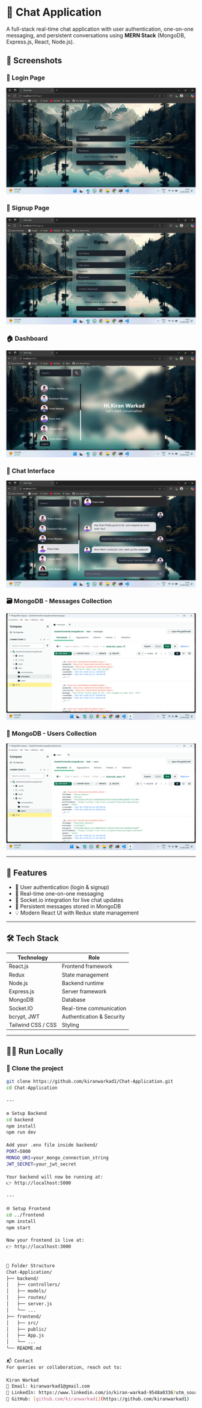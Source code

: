 # 💬 Chat Application

A full-stack real-time chat application with user authentication, one-on-one messaging, and persistent conversations using **MERN Stack** (MongoDB, Express.js, React, Node.js).

## 📸 Screenshots

### 🧾 Login Page
![Login](./images/Login.png)

### 📝 Signup Page
![Signup](./images/Signup.png)

### 🏠 Dashboard
![Dashboard](./images/Dashboard.png)

### 💬 Chat Interface
![Chat](./images/Msg-Dashboard.png)

### 🗃️ MongoDB - Messages Collection
![Database Messages](./images/MongoDB-MsgStore.png)

### 👥 MongoDB - Users Collection
![Database Users](./images/MongoDB-UsersList.png)

---

## 🚀 Features

- 🔐 User authentication (login & signup)
- 👤 Real-time one-on-one messaging
- 📡 Socket.io integration for live chat updates
- 💾 Persistent messages stored in MongoDB
- 💡 Modern React UI with Redux state management

---

## 🛠️ Tech Stack

| Technology     | Role                     |
|----------------|--------------------------|
| React.js       | Frontend framework        |
| Redux          | State management          |
| Node.js        | Backend runtime           |
| Express.js     | Server framework          |
| MongoDB        | Database                  |
| Socket.IO      | Real-time communication   |
| bcrypt, JWT    | Authentication & Security |
| Tailwind CSS / CSS | Styling                |

---

## 🧑‍💻 Run Locally

### 📁 Clone the project

```bash
git clone https://github.com/kiranwarkad1/Chat-Application.git
cd Chat-Application

---

⚙️ Setup Backend
cd backend
npm install
npm run dev

Add your .env file inside backend/
PORT=5000
MONGO_URI=your_mongo_connection_string
JWT_SECRET=your_jwt_secret

Your backend will now be running at:
👉 http://localhost:5000

---

🌐 Setup Frontend
cd ../frontend
npm install
npm start

Now your frontend is live at:
👉 http://localhost:3000


📁 Folder Structure
Chat-Application/
├── backend/
│   ├── controllers/
│   ├── models/
│   ├── routes/
│   ├── server.js
│   └── ...
├── frontend/
│   ├── src/
│   ├── public/
│   ├── App.js
│   └── ...
└── README.md

📬 Contact
For queries or collaboration, reach out to:

Kiran Warkad 
📧 Email: kiranwarkad1@gmail.com  
🔗 LinkedIn: https://www.linkedin.com/in/kiran-warkad-9548a0336?utm_source=share&utm_campaign=share_via&utm_content=profile&utm_medium=android_app 
🔗 GitHub: [github.com/kiranwarkad1](https://github.com/kiranwarkad1)

